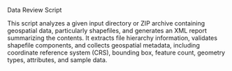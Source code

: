 Data Review Script

This script analyzes a given input directory or ZIP archive containing geospatial data, particularly shapefiles, and generates an XML report summarizing the contents. It extracts file hierarchy information, validates shapefile components, and collects geospatial metadata, including coordinate reference system (CRS), bounding box, feature count, geometry types, attributes, and sample data.
